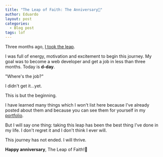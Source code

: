```yaml
---
title: "The Leap of Faith: The Anniversary🎉"
author: Eduardo
layout: post
categories:
  - Blog post
tags: lof
---
```

Three months ago, [I took the leap]({{site.url}}/leap-of-faith-beginnings).

I was full of energy, motivation and excitement to begin this journey. My goal was to become a web developer and get a job in less than three months. Today is **d-day**.

"Where's the job?"

I didn't get it...yet.

This is but the beginning.

I have learned many things which I won't list here because I've already posted about them and because you can see them for yourself in my [portfolio](http://www.eduardoltorres.com).

But I will say one thing: taking this leap has been the best thing I've done in my life. I don't regret it and I don't think I ever will.

This journey has not ended. I will thrive.

**Happy anniversary**, The Leap of Faith!🖤